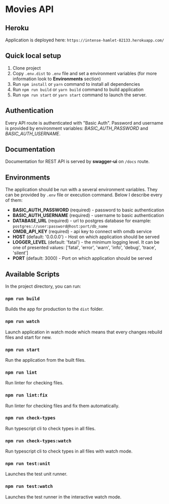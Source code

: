# Movies API

## Heroku

Application is deployed here: `https://intense-hamlet-82133.herokuapp.com/`

## Quick local setup

1. Clone project
3. Copy `.env.dist` to `.env` file and set a environment variables (for more information look to **Environments** section)
2. Run `npm install` or `yarn` command to install all dependencies
4. Run `npm run build` or `yarn build` command to build application
5. Run `npm run start` or `yarn start` command to launch the server. 


## Authentication

Every API route is authenticated with "Basic Auth". Password and username is provided by environment variables: *BASIC_AUTH_PASSWORD* and *BASIC_AUTH_USERNAME*.

## Documentation

Documentation for REST API is served by **swagger-ui** on `/docs` route.

## Environments

The application should be run with a several environment variables. They can be provided by `.env` file or execution command. Below I describe every of them:
* **BASIC_AUTH_PASSWORD** (required) - password to basic authentication<br>
* **BASIC_AUTH_USERNAME** (required) - username to basic authentication<br>
* **DATABASE_URL** (required) - url to postgres database for example: `postgres://user:password@host:port/db_name`<br>
* **OMDB_API_KEY** (required) - api key to connect with omdb service<br>
* **HOST** (default: '0.0.0.0') - Host on which application should be served<br>
* **LOGGER_LEVEL** (default: 'fatal') - the minimum logging level. It can be one of presented values: ['fatal', 'error', 'warn', 'info', 'debug', 'trace', 'silent']<br>
* **PORT** (default: 3000) - Port on which application should be served

## Available Scripts

In the project directory, you can run:

### `npm run build`

Builds the app for production to the `dist` folder.

### `npm run watch`

Launch application in watch mode which means that every changes rebuild files and start for new.

### `npm run start`

Run the application from the built files.

### `npm run lint`

Run linter for checking files.

### `npm run lint:fix`

Run linter for checking files and fix them automatically.

### `npm run check-types`

Run typescript cli to check types in all files.

### `npm run check-types:watch`

Run typescript cli to check types in all files with watch mode.

### `npm run test:unit`

Launches the test unit runner.

### `npm run test:watch`

Launches the test runner in the interactive watch mode.

